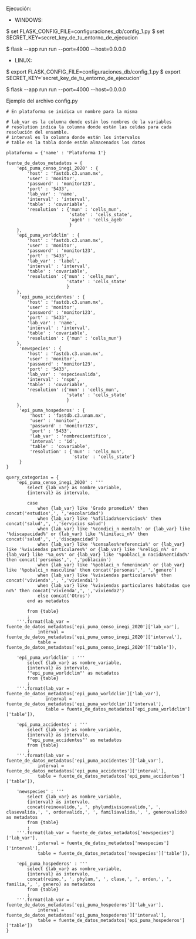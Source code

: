 Ejecución: 
- WINDOWS:
  
$ set FLASK_CONFIG_FILE=configuraciones_db/config_1.py
$ set SECRET_KEY=secret_key_de_tu_entorno_de_ejecucion

$ flask --app run run --port=4000 --host=0.0.0.0

- LINUX:

$ export FLASK_CONFIG_FILE=configuraciones_db/config_1.py
$ export SECRET_KEY='secret_key_de_tu_entorno_de_ejecucion'

$ flask --app run run --port=4000 --host=0.0.0.0

Ejemplo del archivo config.py
    
    
    # En plataforma se inidica un nombre para la misma
    
    # lab_var es la columna donde están los nombres de la variables
    # resolution indica la columna donde están las celdas para cada resolución del ensamble.
    # interval es la columna donde están los intervalos
    # table es la tabla donde están almacenados los datos
    
    plataforma = {'name' : 'Plataforma 1'}
    
    fuente_de_datos_metadatos = {
        'epi_puma_censo_inegi_2020' : {
            'host' : 'fastdb.c3.unam.mx',
            'user' : 'monitor',
            'password' : 'monitor123',
            'port' : '5433',
            'lab_var' : 'name',
            'interval' : 'interval',
            'table' : 'covariable',
            'resolution' : {'mun' : 'cells_mun',
                            'state' : 'cells_state',
                            'ageb' : 'cells_ageb'
                            }
        },
        'epi_puma_worldclim' : {
            'host' : 'fastdb.c3.unam.mx',
            'user' : 'monitor',
            'password' : 'monitor123',
            'port' : '5433',
            'lab_var' : 'label',
            'interval' : 'interval',
            'table' : 'covariable',
            'resolution' :{'mun' : 'cells_mun',
                           'state' : 'cells_state'
                           }
        },
         'epi_puma_accidentes' : {
            'host' : 'fastdb.c3.unam.mx',
            'user' : 'monitor',
            'password' : 'monitor123',
            'port' : '5433',
            'lab_var' : 'name',
            'interval' : 'interval',
            'table' : 'covariable',
            'resolution' : {'mun' : 'cells_mun'}
        },
         'newspecies' : {
            'host' : 'fastdb.c3.unam.mx',
            'user' : 'monitor',
            'password' : 'monitor123',
            'port' : '5433',
            'lab_var' : 'especievalida',
            'interval' : 'nspn',
            'table' : 'covariable',
            'resolution' :{'mun' : 'cells_mun',
                           'state' : 'cells_state'
                           }
        },
         'epi_puma_hospederos' : {
             'host' : 'fastdb.c3.unam.mx',
             'user' : 'monitor',
             'password' : 'monitor123',
             'port' : '5433',
             'lab_var' : 'nombrecientifico',
             'interval' : 'id',
             'table' : 'covariable',
             'resolution' : {'mun' : 'cells_mun',
                             'state' : 'cells_state'}
         }
    }
    
    query_categorias = {
        'epi_puma_censo_inegi_2020' : '''
            select {lab_var} as nombre_variable,
            {interval} as intervalo,
    
            case 
                when {lab_var} like 'Grado promedio%' then concat('estudios',', ','escolaridad') 
                when {lab_var} like '%afiliada%servicios%' then concat('salud',', ','servicios salud')
                when {lab_var} like '%condici_n mental%' or {lab_var} like '%discapacidad%' or {lab_var} like '%limitaci_n%' then concat('salud',', ','discapacidad')
                when {lab_var} like '%censales%referencia%' or {lab_var} like '%viviendas particulares%' or {lab_var} like '%religi_n%' or {lab_var} like '%a_os%' or {lab_var} like '%poblaci_n nacida%entidad%' then concat('personas',', ','población')
                when {lab_var} like '%poblaci_n femeninca%' or {lab_var} like '%pobalci_n masculina' then concat('personas',', ','genero')
                when {lab_var} like '%viviendas particulares%' then concat('vivienda',', ','vivienda1')
                when {lab_var} like '%viviendas particulares habitadas que no%' then concat('vivienda',', ','vivienda2')
                else concat('Otros')
            end as metadatos
    
            from {table}
            ;
        '''.format(lab_var = fuente_de_datos_metadatos['epi_puma_censo_inegi_2020']['lab_var'],
                interval = fuente_de_datos_metadatos['epi_puma_censo_inegi_2020']['interval'],
                table = fuente_de_datos_metadatos['epi_puma_censo_inegi_2020']['table']),
    
        'epi_puma_worldclim' : '''
            select {lab_var} as nombre_variable,
            {interval} as intervalo,
            '"epi_puma_worldclim"' as metadatos
            from {table}
            ;
        '''.format(lab_var = fuente_de_datos_metadatos['epi_puma_worldclim']['lab_var'],
                   interval = fuente_de_datos_metadatos['epi_puma_worldclim']['interval'],
                   table = fuente_de_datos_metadatos['epi_puma_worldclim']['table']),
    
        'epi_puma_accidentes' : '''
            select {lab_var} as nombre_variable,
            {interval} as intervalo,
            '"epi_puma_accidentes"' as metadatos
            from {table}
            ;
        '''.format(lab_var = fuente_de_datos_metadatos['epi_puma_accidentes']['lab_var'],
                interval = fuente_de_datos_metadatos['epi_puma_accidentes']['interval'],
                table = fuente_de_datos_metadatos['epi_puma_accidentes']['table']),
    
        'newspecies' : '''
            select {lab_var} as nombre_variable,
            {interval} as intervalo,
            concat(reinovalido,', ', phylumdivisionvalido,', ', clasevalida,', ', ordenvalido,', ', familiavalida,', ', generovalido) as metadatos
            from {table}
            ;
        '''.format(lab_var = fuente_de_datos_metadatos['newspecies']['lab_var'],
                interval = fuente_de_datos_metadatos['newspecies']['interval'],
                table = fuente_de_datos_metadatos['newspecies']['table']),
    
        'epi_puma_hospederos' : '''
            select {lab_var} as nombre_variable,
            {interval} as intervalo,
            concat(reino,', ', phylum,', ', clase,', ', orden,', ', familia,', ', genero) as metadatos
            from {table}
            ;
        '''.format(lab_var = fuente_de_datos_metadatos['epi_puma_hospederos']['lab_var'],
                interval = fuente_de_datos_metadatos['epi_puma_hospederos']['interval'],
                table = fuente_de_datos_metadatos['epi_puma_hospederos']['table'])
    }
